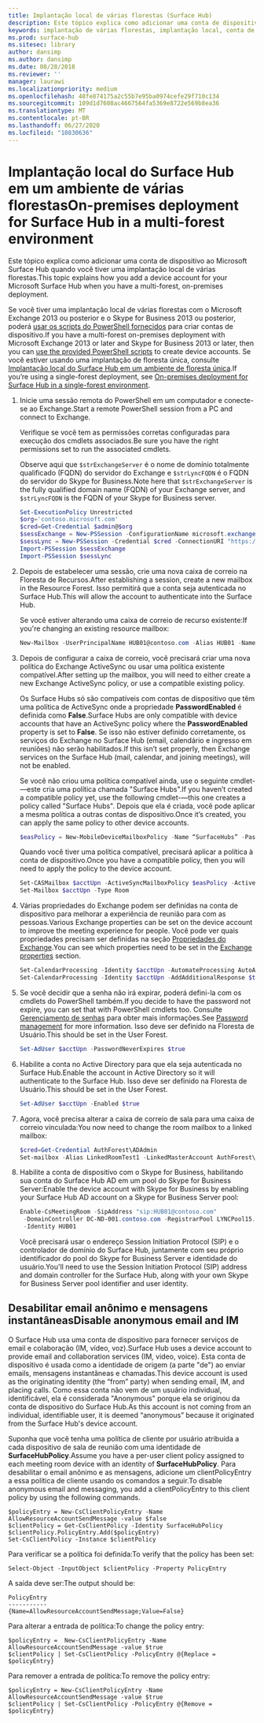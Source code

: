 ```yaml
---
title: Implantação local de várias florestas (Surface Hub)
description: Este tópico explica como adicionar uma conta de dispositivo ao Microsoft Surface Hub quando você tiver uma implantação local de várias florestas.
keywords: implantação de várias florestas, implantação local, conta de dispositivo, Surface Hub
ms.prod: surface-hub
ms.sitesec: library
author: dansimp
ms.author: dansimp
ms.date: 08/28/2018
ms.reviewer: ''
manager: laurawi
ms.localizationpriority: medium
ms.openlocfilehash: 48fe874175a2c55b7e95ba0974cefe29f710c134
ms.sourcegitcommit: 109d1d7608ac4667564fa5369e8722e569b8ea36
ms.translationtype: MT
ms.contentlocale: pt-BR
ms.lasthandoff: 06/27/2020
ms.locfileid: "10830636"
---
```

# <span data-ttu-id="297b6-104">Implantação local do Surface Hub em um ambiente de várias florestas</span><span class="sxs-lookup"><span data-stu-id="297b6-104">On-premises deployment for Surface Hub in a multi-forest environment</span></span>


<span data-ttu-id="297b6-105">Este tópico explica como adicionar uma conta de dispositivo ao Microsoft Surface Hub quando você tiver uma implantação local de várias florestas.</span><span class="sxs-lookup"><span data-stu-id="297b6-105">This topic explains how you add a device account for your Microsoft Surface Hub when you have a multi-forest, on-premises deployment.</span></span>

<span data-ttu-id="297b6-106">Se você tiver uma implantação local de várias florestas com o Microsoft Exchange 2013 ou posterior e o Skype for Business 2013 ou posterior, poderá [usar os scripts do PowerShell fornecidos](appendix-a-powershell-scripts-for-surface-hub.md#create-on-premises-ps-scripts) para criar contas de dispositivo.</span><span class="sxs-lookup"><span data-stu-id="297b6-106">If you have a multi-forest on-premises deployment with Microsoft Exchange 2013 or later and Skype for Business 2013 or later, then you can [use the provided PowerShell scripts](appendix-a-powershell-scripts-for-surface-hub.md#create-on-premises-ps-scripts) to create device accounts.</span></span> <span data-ttu-id="297b6-107">Se você estiver usando uma implantação de floresta única, consulte [Implantação local do Surface Hub em um ambiente de floresta única](on-premises-deployment-surface-hub-device-accounts.md).</span><span class="sxs-lookup"><span data-stu-id="297b6-107">If you’re using a single-forest deployment, see [On-premises deployment for Surface Hub in a single-forest environment](on-premises-deployment-surface-hub-device-accounts.md).</span></span>

1.  <span data-ttu-id="297b6-108">Inicie uma sessão remota do PowerShell em um computador e conecte-se ao Exchange.</span><span class="sxs-lookup"><span data-stu-id="297b6-108">Start a remote PowerShell session from a PC and connect to Exchange.</span></span>

    <span data-ttu-id="297b6-109">Verifique se você tem as permissões corretas configuradas para execução dos cmdlets associados.</span><span class="sxs-lookup"><span data-stu-id="297b6-109">Be sure you have the right permissions set to run the associated cmdlets.</span></span>

    <span data-ttu-id="297b6-110">Observe aqui que `$strExchangeServer` é o nome de domínio totalmente qualificado (FQDN) do servidor do Exchange e `$strLyncFQDN` é o FQDN do servidor do Skype for Business.</span><span class="sxs-lookup"><span data-stu-id="297b6-110">Note here that `$strExchangeServer` is the fully qualified domain name (FQDN) of your Exchange server, and `$strLyncFQDN` is the FQDN of your Skype for Business server.</span></span>

    ```PowerShell
    Set-ExecutionPolicy Unrestricted
    $org='contoso.microsoft.com'
    $cred=Get-Credential $admin@$org
    $sessExchange = New-PSSession -ConfigurationName microsoft.exchange -Credential $cred -AllowRedirection -Authentication Kerberos -ConnectionUri "http://$strExchangeServer/powershell" -WarningAction SilentlyContinue
    $sessLync = New-PSSession -Credential $cred -ConnectionURI "https://$strLyncFQDN/OcsPowershell" -AllowRedirection -WarningAction SilentlyContinue
    Import-PSSession $sessExchange
    Import-PSSession $sessLync
    ```

2.  <span data-ttu-id="297b6-111">Depois de estabelecer uma sessão, crie uma nova caixa de correio na Floresta de Recursos.</span><span class="sxs-lookup"><span data-stu-id="297b6-111">After establishing a session, create a new mailbox in the Resource Forest.</span></span> <span data-ttu-id="297b6-112">Isso permitirá que a conta seja autenticada no Surface Hub.</span><span class="sxs-lookup"><span data-stu-id="297b6-112">This will allow the account to authenticate into the Surface Hub.</span></span>

    <span data-ttu-id="297b6-113">Se você estiver alterando uma caixa de correio de recurso existente:</span><span class="sxs-lookup"><span data-stu-id="297b6-113">If you're changing an existing resource mailbox:</span></span>

    ```PowerShell
    New-Mailbox -UserPrincipalName HUB01@contoso.com -Alias HUB01 -Name "Hub-01"
    ```

3.  <span data-ttu-id="297b6-114">Depois de configurar a caixa de correio, você precisará criar uma nova política do Exchange ActiveSync ou usar uma política existente compatível.</span><span class="sxs-lookup"><span data-stu-id="297b6-114">After setting up the mailbox, you will need to either create a new Exchange ActiveSync policy, or use a compatible existing policy.</span></span>

    <span data-ttu-id="297b6-115">Os Surface Hubs só são compatíveis com contas de dispositivo que têm uma política de ActiveSync onde a propriedade **PasswordEnabled** é definida como **False**.</span><span class="sxs-lookup"><span data-stu-id="297b6-115">Surface Hubs are only compatible with device accounts that have an ActiveSync policy where the **PasswordEnabled** property is set to **False**.</span></span> <span data-ttu-id="297b6-116">Se isso não estiver definido corretamente, os serviços do Exchange no Surface Hub (email, calendário e ingresso em reuniões) não serão habilitados.</span><span class="sxs-lookup"><span data-stu-id="297b6-116">If this isn’t set properly, then Exchange services on the Surface Hub (mail, calendar, and joining meetings), will not be enabled.</span></span>

    <span data-ttu-id="297b6-117">Se você não criou uma política compatível ainda, use o seguinte cmdlet-—este cria uma política chamada "Surface Hubs".</span><span class="sxs-lookup"><span data-stu-id="297b6-117">If you haven’t created a compatible policy yet, use the following cmdlet-—this one creates a policy called "Surface Hubs".</span></span> <span data-ttu-id="297b6-118">Depois que ela é criada, você pode aplicar a mesma política a outras contas de dispositivo.</span><span class="sxs-lookup"><span data-stu-id="297b6-118">Once it’s created, you can apply the same policy to other device accounts.</span></span>

    ```PowerShell
    $easPolicy = New-MobileDeviceMailboxPolicy -Name “SurfaceHubs” -PasswordEnabled $false
    ```

    <span data-ttu-id="297b6-119">Quando você tiver uma política compatível, precisará aplicar a política à conta de dispositivo.</span><span class="sxs-lookup"><span data-stu-id="297b6-119">Once you have a compatible policy, then you will need to apply the policy to the device account.</span></span> 

    ```PowerShell
    Set-CASMailbox $acctUpn -ActiveSyncMailboxPolicy $easPolicy -ActiveSyncEnabled $true
    Set-Mailbox $acctUpn -Type Room
    ```

4.  <span data-ttu-id="297b6-120">Várias propriedades do Exchange podem ser definidas na conta de dispositivo para melhorar a experiência de reunião para com as pessoas.</span><span class="sxs-lookup"><span data-stu-id="297b6-120">Various Exchange properties can be set on the device account to improve the meeting experience for people.</span></span> <span data-ttu-id="297b6-121">Você pode ver quais propriedades precisam ser definidas na seção [Propriedades do Exchange](exchange-properties-for-surface-hub-device-accounts.md).</span><span class="sxs-lookup"><span data-stu-id="297b6-121">You can see which properties need to be set in the [Exchange properties](exchange-properties-for-surface-hub-device-accounts.md) section.</span></span>

    ```PowerShell
    Set-CalendarProcessing -Identity $acctUpn -AutomateProcessing AutoAccept -AddOrganizerToSubject $false –AllowConflicts $false –DeleteComments $false -DeleteSubject $false -RemovePrivateProperty $false
    Set-CalendarProcessing -Identity $acctUpn -AddAdditionalResponse $true -AdditionalResponse "This is a Surface Hub room!"
    ```

5.  <span data-ttu-id="297b6-122">Se você decidir que a senha não irá expirar, poderá defini-la com os cmdlets do PowerShell também.</span><span class="sxs-lookup"><span data-stu-id="297b6-122">If you decide to have the password not expire, you can set that with PowerShell cmdlets too.</span></span> <span data-ttu-id="297b6-123">Consulte [Gerenciamento de senhas](password-management-for-surface-hub-device-accounts.md) para obter mais informações.</span><span class="sxs-lookup"><span data-stu-id="297b6-123">See [Password management](password-management-for-surface-hub-device-accounts.md) for more information.</span></span> <span data-ttu-id="297b6-124">Isso deve ser definido na Floresta de Usuário.</span><span class="sxs-lookup"><span data-stu-id="297b6-124">This should be set in the User Forest.</span></span>

    ```PowerShell
    Set-AdUser $acctUpn -PasswordNeverExpires $true
    ```

6.  <span data-ttu-id="297b6-125">Habilite a conta no Active Directory para que ela seja autenticada no Surface Hub.</span><span class="sxs-lookup"><span data-stu-id="297b6-125">Enable the account in Active Directory so it will authenticate to the Surface Hub.</span></span> <span data-ttu-id="297b6-126">Isso deve ser definido na Floresta de Usuário.</span><span class="sxs-lookup"><span data-stu-id="297b6-126">This should be set in the User Forest.</span></span>

    ```PowerShell
    Set-AdUser $acctUpn -Enabled $true
    ```

6. <span data-ttu-id="297b6-127">Agora, você precisa alterar a caixa de correio de sala para uma caixa de correio vinculada:</span><span class="sxs-lookup"><span data-stu-id="297b6-127">You now need to change the room mailbox to a linked mailbox:</span></span>

    ```PowerShell
    $cred=Get-Credential AuthForest\ADAdmin
    Set-mailbox -Alias LinkedRoomTest1 -LinkedMasterAccount AuthForest\LinkedRoomTest1 -LinkedDomainController AuthForest-4939.AuthForest.extest.contoso.com -Name LinkedRoomTest1 -LinkedCredential $cred -Identity LinkedRoomTest1
    ```

7.  <span data-ttu-id="297b6-128">Habilite a conta de dispositivo com o Skype for Business, habilitando sua conta do Surface Hub AD em um pool do Skype for Business Server:</span><span class="sxs-lookup"><span data-stu-id="297b6-128">Enable the device account with Skype for Business by enabling your Surface Hub AD account on a Skype for Business Server pool:</span></span>

    ```PowerShell
    Enable-CsMeetingRoom -SipAddress "sip:HUB01@contoso.com"
     -DomainController DC-ND-001.contoso.com -RegistrarPool LYNCPool15.contoso.com
     -Identity HUB01
    ```

    <span data-ttu-id="297b6-129">Você precisará usar o endereço Session Initiation Protocol (SIP) e o controlador de domínio do Surface Hub, juntamente com seu próprio identificador do pool do Skype for Business Server e identidade do usuário.</span><span class="sxs-lookup"><span data-stu-id="297b6-129">You'll need to use the Session Initiation Protocol (SIP) address and domain controller for the Surface Hub, along with your own Skype for Business Server pool identifier and user identity.</span></span>


## <span data-ttu-id="297b6-130">Desabilitar email anônimo e mensagens instantâneas</span><span class="sxs-lookup"><span data-stu-id="297b6-130">Disable anonymous email and IM</span></span>



<span data-ttu-id="297b6-131">O Surface Hub usa uma conta de dispositivo para fornecer serviços de email e colaboração (IM, vídeo, voz).</span><span class="sxs-lookup"><span data-stu-id="297b6-131">Surface Hub uses a device account to provide email and collaboration services (IM, video, voice).</span></span> <span data-ttu-id="297b6-132">Esta conta de dispositivo é usada como a identidade de origem (a parte "de") ao enviar emails, mensagens instantâneas e chamadas.</span><span class="sxs-lookup"><span data-stu-id="297b6-132">This device account is used as the originating identity (the “from” party) when sending email, IM, and placing calls.</span></span> <span data-ttu-id="297b6-133">Como essa conta não vem de um usuário individual, identificável, ela é considerada "Anonymous" porque ela se originou da conta de dispositivo do Surface Hub.</span><span class="sxs-lookup"><span data-stu-id="297b6-133">As this account is not coming from an individual, identifiable user, it is deemed “anonymous” because it originated from the Surface Hub's device account.</span></span>  

<span data-ttu-id="297b6-134">Suponha que você tenha uma política de cliente por usuário atribuída a cada dispositivo de sala de reunião com uma identidade de **SurfaceHubPolicy**.</span><span class="sxs-lookup"><span data-stu-id="297b6-134">Assume you have a per-user client policy assigned to each meeting room device with an identity of **SurfaceHubPolicy**.</span></span> <span data-ttu-id="297b6-135">Para desabilitar o email anônimo e as mensagens, adicione um clientPolicyEntry a essa política de cliente usando os comandos a seguir.</span><span class="sxs-lookup"><span data-stu-id="297b6-135">To disable anonymous email and messaging, you add a clientPolicyEntry to this client policy by using the following commands.</span></span>

```
$policyEntry = New-CsClientPolicyEntry -Name AllowResourceAccountSendMessage -value $false
$clientPolicy = Get-CsClientPolicy -Identity SurfaceHubPolicy
$clientPolicy.PolicyEntry.Add($policyEntry)
Set-CsClientPolicy -Instance $clientPolicy
```

<span data-ttu-id="297b6-136">Para verificar se a política foi definida:</span><span class="sxs-lookup"><span data-stu-id="297b6-136">To verify that the policy has been set:</span></span>

```
Select-Object -InputObject $clientPolicy -Property PolicyEntry
```

<span data-ttu-id="297b6-137">A saída deve ser:</span><span class="sxs-lookup"><span data-stu-id="297b6-137">The output should be:</span></span>

```
PolicyEntry
-----------
{Name=AllowResourceAccountSendMessage;Value=False}
```
    
    
<span data-ttu-id="297b6-138">Para alterar a entrada de política:</span><span class="sxs-lookup"><span data-stu-id="297b6-138">To change the policy entry:</span></span>

```
$policyEntry =  New-CsClientPolicyEntry -Name AllowResourceAccountSendMessage -value $true
$clientPolicy | Set-CsClientPolicy -PolicyEntry @{Replace = $policyEntry}
``` 
    
<span data-ttu-id="297b6-139">Para remover a entrada de política:</span><span class="sxs-lookup"><span data-stu-id="297b6-139">To remove the policy entry:</span></span>

```
$policyEntry = New-CsClientPolicyEntry -Name AllowResourceAccountSendMessage -value $true
$clientPolicy | Set-CsClientPolicy -PolicyEntry @{Remove = $policyEntry}
```
 





